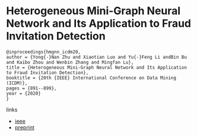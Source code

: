 # Heterogeneous Mini-Graph Neural Network and Its Application to Fraud Invitation Detection

```
@inproceedings{hmgnn_icdm20,
author = {Yong{-}Nan Zhu and Xiaotian Luo and Yu{-}Feng Li andBin Bu and Kaibo Zhou and Wenbin Zhang and Mingfan Lu},
title = {Heterogeneous Mini-Graph Neural Network and Its Application to Fraud Invitation Detection},
booktitle = {20th {IEEE} International Conference on Data Mining (ICDM)},
pages = {891--899},
year = {2020}
}
```

links
- [ieee](https://ieeexplore.ieee.org/document/9338325)
- [preprint](https://cs.nju.edu.cn/liyf/paper/icdm20-hmgnn.pdf)
